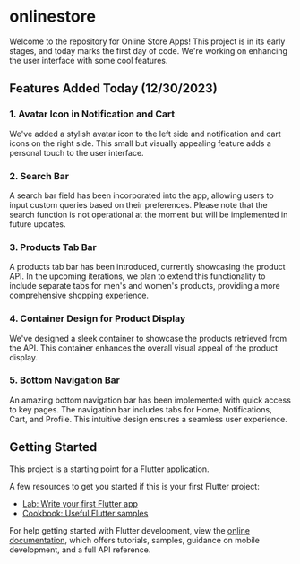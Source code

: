 # onlinestore

Welcome to the repository for Online Store Apps! This project is in its early stages, and today marks the first day of code. We're working on enhancing the user interface with some cool features.

## Features Added Today (12/30/2023)

### 1. Avatar Icon in Notification and Cart

We've added a stylish avatar icon to the left side and notification and cart icons on the right side. This small but visually appealing feature adds a personal touch to the user interface.

### 2. Search Bar

A search bar field has been incorporated into the app, allowing users to input custom queries based on their preferences. Please note that the search function is not operational at the moment but will be implemented in future updates.

### 3. Products Tab Bar

A products tab bar has been introduced, currently showcasing the product API. In the upcoming iterations, we plan to extend this functionality to include separate tabs for men's and women's products, providing a more comprehensive shopping experience.

### 4. Container Design for Product Display

We've designed a sleek container to showcase the products retrieved from the API. This container enhances the overall visual appeal of the product display.

### 5. Bottom Navigation Bar

An amazing bottom navigation bar has been implemented with quick access to key pages. The navigation bar includes tabs for Home, Notifications, Cart, and Profile. This intuitive design ensures a seamless user experience.

## Getting Started

This project is a starting point for a Flutter application.

A few resources to get you started if this is your first Flutter project:

- [Lab: Write your first Flutter app](https://docs.flutter.dev/get-started/codelab)
- [Cookbook: Useful Flutter samples](https://docs.flutter.dev/cookbook)

For help getting started with Flutter development, view the
[online documentation](https://docs.flutter.dev/), which offers tutorials,
samples, guidance on mobile development, and a full API reference.

